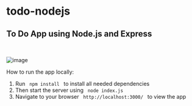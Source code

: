 # todo-nodejs

<h2> To Do App using Node.js and Express</h2>


<br>

![image](https://user-images.githubusercontent.com/75478908/132339320-fce84cbe-f90f-4806-9ed7-9753757e7511.png)


<p> How to run the app locally: </p>

<ol>
<li> Run <code> npm install </code> to install all needed dependencies </li>

<li> Then start the server using <code> node index.js </code> </li>

<li> Navigate to your browser <code> http://localhost:3000/ </code> to view the app </li>
</ol>



